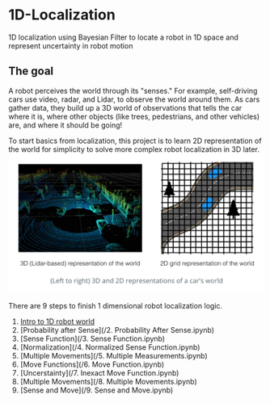 # 1D-Localization
1D localization using Bayesian Filter to locate a robot in 1D space and represent uncertainty in robot motion

## The goal
A robot perceives the world through its "senses." For example, self-driving cars use video, radar, and Lidar, to observe the world around them. As cars gather data, they build up a 3D world of observations that tells the car where it is, where other objects (like trees, pedestrians, and other vehicles) are, and where it should be going!

To start basics from localization, this project is to learn 2D representation of the world for simplicity to solve more complex robot localization in 3D later. 
![Lidar](images/lidar.png)

There are 9 steps to finish 1 dimensional robot localization logic. 
1. [Intro to 1D robot world](1.%201D%20Robot%20World.ipynb)
2. [Probability after Sense](/2. Probability After Sense.ipynb)
3. [Sense Function](/3. Sense Function.ipynb)
4. [Normalization](/4. Normalized Sense Function.ipynb)
5. [Multiple Movements](/5. Multiple Measurements.ipynb)
6. [Move Functions](/6. Move Function.ipynb)
7. [Uncerstainty](/7. Inexact Move Function.ipynb)
8. [Multiple Movements](/8. Multiple Movements.ipynb)
9. [Sense and Move](/9. Sense and Move.ipynb)
